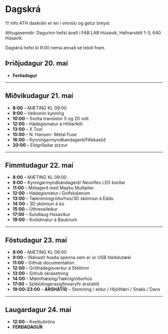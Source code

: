 # Dagskrá

!!! info
    ATH daskráin er en í vinnslu og getur breyst

Athugasemdir: Dagurinn hefst ávalt í FAB LAB Húsavík, Hafnarstétt 1-3, 640 Húsavík.

Dagskrá hefst kl 9:00 nema annað sé tekið fram.



## Þriðjudagur 20. maí
- **Ferðadagur**

---

## Miðvikudagur 21. maí
- **8:00** – MÆTING KL 09:00
- **9:00** – Velkomin kynning  
- **10:00** – 5volta transistor 5 og 20 volt   
- **12:00** – Hádegismatur á Hlíðarfelli  
- **13:00** – X Tool  
- **15:00** – N. Hansen- Metal Fuse
- **16:00** – Kynningarmyndbandagerð/FAbkastið  
- **20:00** – Eldgrillaðar pizzur 

---

## Fimmtudagur 22. maí
- **8:00** – MÆTING KL 09:00
- **9:00** – Kynnigarmyndbandagerð/ Neonflex LED borðar 
- **11:00** – Mótagerð með Mayku Multiplier  
- **12:00** – Hádegismatur í Golfskálanum  
- **13:00** – Tækniminigróðurhús/3D skönnun á Eddu
- **14:00** – 3D skönnun á kú   
- **15:00** – Úthressileikur   
- **17:00** – Sundlaug Húsavíkur  
- **19:00** – Kvöldmatur á Bauknum

---

## Föstudagur 23. maí
- **8:00** – MÆTING KL 09:00  
- **9:00** – (Nánast) hvaða spenna sem er úr USB hleðslutæki  
- **11:00** – Github documentation  
- **12:00** – Grillhádegisverður á Stéttinni  
- **13:00** – Github skrásetning
- **14:00** – Málmfræsing/Tæknigróðurhús  
- **17:00** – Sjóböðingera­sigfinnar­yfir árshátíð  
- **19:00–23:00** – **ÁRSHÁTÍÐ** – Stemning / eldur / Hljóðfæri / Snakk / Dans

---

## Laugardagur 24. maí
- **12:00** – Kveðjubröns
- **FERÐADAGUR**
